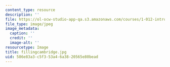 ```yaml
---
content_type: resource
description: ''
file: https://ol-ocw-studio-app-qa.s3.amazonaws.com/courses/1-012-introduction-to-civil-engineering-design-spring-2002/586e83a3c5f353a46a3820565e80bead_fillingcambridge.jpg
file_type: image/jpeg
image_metadata:
  caption: ''
  credit: ''
  image-alt: ''
resourcetype: Image
title: fillingcambridge.jpg
uid: 586e83a3-c5f3-53a4-6a38-20565e80bead
---
```

